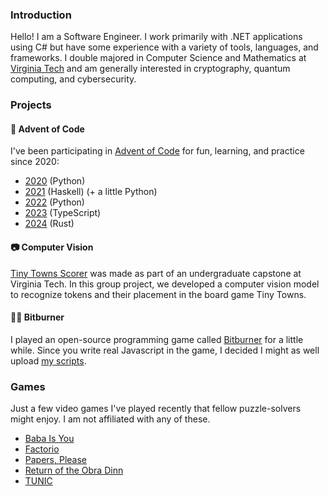 ### Introduction
Hello! I am a Software Engineer. I work primarily with .NET applications using C# but have some experience with a variety of tools, languages, and frameworks.
I double majored in Computer Science and Mathematics at [Virginia Tech](https://www.vt.edu/) and am generally interested in cryptography, quantum computing, and cybersecurity.

### Projects
#### 🎄 Advent of Code
I've been participating in [Advent of Code](https://adventofcode.com/) for fun, learning, and practice since 2020:
  - [2020](https://github.com/MagicShoebox/advent-of-code-2020) (Python)
  - [2021](https://github.com/MagicShoebox/advent-of-code-2021) (Haskell) (+ a little Python)
  - [2022](https://github.com/MagicShoebox/advent-of-code-2022) (Python)
  - [2023](https://github.com/MagicShoebox/advent-of-code-2023) (TypeScript)
  - [2024](https://github.com/MagicShoebox/advent-of-code-2024) (Rust)
#### 📷 Computer Vision
[Tiny Towns Scorer](https://github.com/MagicShoebox/vt-cs4664-tiny-towns-scorer) was made as part of an undergraduate capstone at Virginia Tech. In this group project, we developed a computer vision model to recognize tokens and their placement in the board game Tiny Towns.
#### 🐱‍💻 Bitburner
I played an open-source programming game called [Bitburner](https://store.steampowered.com/app/1812820/Bitburner/) for a little while. Since you write real Javascript in the game, I decided I might as well upload [my scripts](https://github.com/MagicShoebox/bitburner).

### Games
Just a few video games I've played recently that fellow puzzle-solvers might enjoy. I am not affiliated with any of these.
- [Baba Is You](https://store.steampowered.com/app/736260/Baba_Is_You/)
- [Factorio](https://store.steampowered.com/app/427520/Factorio/)
- [Papers, Please](https://store.steampowered.com/app/239030/Papers_Please/)
- [Return of the Obra Dinn](https://store.steampowered.com/app/653530/Return_of_the_Obra_Dinn/)
- [TUNIC](https://store.steampowered.com/app/553420/TUNIC/)
